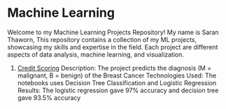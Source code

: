 # Machine Learning

Welcome to my Machine Learning Projects Repository! My name is Saran Thaworn, This repository contains a collection of my ML projects, showcasing my skills and expertise in the field. Each project are different aspects of data analysis, machine learning, and visualization.

1. [Credit Scoring](https://github.com/Saran4B/MachineLearning/tree/main/Multi-Class%20Credit%20Score)
Description: The project predicts the diagnosis (M = malignant, B = benign) of the Breast Cancer
Technologies Used: The notebooks uses Decision Tree Classification and Logistic Regression
Results: The logistic regression gave 97% accuracy and decision tree gave 93.5% accuracy
